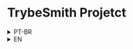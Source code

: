 # TrybeSmith Projetct

<details>
<summary>PT-BR</summary>

## Descrição

Este projeto consiste em uma aplicação de uma loja de itens medievais, na qual é possível cadastrar produtos, usuários, realizar pedidos e autenticar usuários.

## Tecnologias

- Node;
- TypeScript;
- MySQL;

## Como rodar esse projeto

- Clone o projeto: `git clone git@github.com:VictorMattV/trybesmith_project.git`;
- Suba os containers: `docker-compose up -d`;
- Execute o terminal do container: `docker exec -it trybesmith bash`;
- Instale as dependências: `npm install`;
- Inicialize a aplicação: `npm start`.


## Endpoints

A seguir, estão descritos os endpoints da aplicação:

### Cadastro de Produtos

`POST /products`

Endpoint responsável pelo cadastro de produtos na loja.

#### Body:

`{
  "name": "Espada longa",
  "amount": "30 peças de ouro"
}` 

#### Resposta:

`{
  "id": 1,
  "name": "Espada longa",
  "amount": "30 peças de ouro"
}` 

### Listagem de Produtos

`GET /products`

Endpoint responsável pela listagem de produtos na loja.

#### Resposta:

`[
  {
    "id": 1,
    "name": "Espada longa",
    "amount": "30 peças de ouro"
  },
  {
    "id": 2,
    "name": "Poção de cura",
    "amount": "20 peças de ouro"
  }
]` 

### Cadastro de Usuários

`POST /users`

Endpoint responsável pelo cadastro de usuários na loja.

#### Body:

`{ 
  "username": "MAX",
  "classe": "swordsman",
  "level": 10,
  "password": "SavingPeople"
}` 

#### Resposta:

`{
  "id": 1,
  "username": "MAX",
  "classe": "swordsman",
  "level": 10
}` 

### Login de Usuários

`POST /login`

Endpoint responsável pela autenticação de usuários na loja.

#### Body:

`{
  "username": "MAX",
  "password": "SavingPeople"
}` 

#### Resposta:

`{
  "token": "<jwt-token>"
}` 

### Cadastro de Pedidos

`POST /orders`

Endpoint responsável pelo cadastro de pedidos na loja.

#### Body:

`{
  "productsIds": [1, 2]
}` 

#### Resposta:

`{
  "id": 1,
  "userId": 1,
  "productsIds": [1, 2]
}` 

### Listagem de Pedidos

`GET /orders`

Endpoint responsável pela listagem de pedidos na loja.

#### Resposta:

`[
  {
    "id": 1,
    "userId": 1,
    "productsIds": [1, 2]
  },
  {
    "id": 2,
    "userId": 2,
    "productsIds": [3, 4]
  }
]` 

## Validações de Produtos

Foram realizadas validações referentes à criação de produtos, a seguir descritas:

-   O nome do produto deve ter no mínimo 3 caracteres e no máximo 50 caracteres.
-   A quantidade deve ser informada no formato "X peças de ouro", em que X é um número inteiro maior que zero.

### Validações de Usuários

Foram realizadas validações referentes à criação de usuários, a seguir descritas:

-   O nome de usuário deve ter no mínimo 3 caracteres e no máximo 20 caracteres.
-   A classe deve ser uma das seguintes opções: "swordsman", "archer" ou "wizard". Caso contrário, deve retornar um erro com status 400 e a mensagem "Invalid user class".

Além disso, o campo "level" deve ser um número inteiro positivo maior ou igual a 1. Caso contrário, deve retornar um erro com status 400 e a mensagem "Invalid user level".

Por fim, o campo "password" deve ter no mínimo 8 caracteres e conter pelo menos uma letra maiúscula, uma letra minúscula e um número. Caso contrário, deve retornar um erro com status 400 e a mensagem "Invalid password".

</details>

<details>
<summary>EN</summary>

## Description

This project consists of an application for a medieval items store, in which it is possible to register products, users, place orders and authenticate users.

## Technologies

- Node;
- TypeScript;
- MySQL;

## How to run this project

- Clone the project: `git clone git@github.com:VictorMattV/trybesmith_project.git`;
- Start the containers: `docker-compose up -d`;
- Run the container terminal: `docker exec -it trybesmith bash`;
- Install the dependencies: `npm install`;
- Start the application: `npm start`.


## Endpoints

The application endpoints are described below:

### Product Registration

`POST /products`

Endpoint responsible for registering products in the store.

#### Body:

`{
   "name": "Long Sword",
   "amount": "30 gold pieces"
}`

#### Response:

`{
   "id": 1,
   "name": "Long Sword",
   "amount": "30 gold pieces"
}`

### Product Listing

`GET /products`

Endpoint responsible for listing products in the store.

#### Response:

`[
   {
     "id": 1,
     "name": "Long Sword",
     "amount": "30 gold pieces"
   },
   {
     "id": 2,
     "name": "Healing Potion",
     "amount": "20 gold pieces"
   }
]`

### User registration

`POST /users`

Endpoint responsible for registering users in the store.

#### Body:

`{
   "username": "MAX",
   "class": "swordsman",
   "level": 10,
   "password": "SavingPeople"
}`

#### Response:

`{
   "id": 1,
   "username": "MAX",
   "class": "swordsman",
   "level": 10
}`

### User Login

`POST /login`

Endpoint responsible for user authentication in the store.

#### Body:

`{
   "username": "MAX",
   "password": "SavingPeople"
}`

#### Response:

`{
   "token": "<jwt-token>"
}`

### Order Registration

`POST /orders`

Endpoint responsible for registering orders in the store.

#### Body:

`{
   "productsIds": [1, 2]
}`

#### Response:

`{
   "id": 1,
   "userId": 1,
   "productsIds": [1, 2]
}`

### Order List

`GET /orders`

Endpoint responsible for listing orders in the store.

#### Response:

`[
   {
     "id": 1,
     "userId": 1,
     "productsIds": [1, 2]
   },
   {
     "id": 2,
     "userId": 2,
     "productsIds": [3, 4]
   }
]`

## Product Validations

Validations regarding the creation of products were performed, as described below:

- The product name must have a minimum of 3 characters and a maximum of 50 characters.
- The amount must be informed in the format "X gold pieces", where X is an integer greater than zero.

### User Validations

Validations regarding the creation of users were performed, as described below:

- The username must be a minimum of 3 characters and a maximum of 20 characters.
- The class must be one of the following options: "swordsman", "archer" or "wizard". Otherwise, it should return an error with status 400 and the message "Invalid user class".

In addition, the "level" field must be a positive integer greater than or equal to 1. Otherwise, it must return an error with status 400 and the message "Invalid user level".

Finally, the "password" field must be at least 8 characters long and contain at least one uppercase letter, one lowercase letter and one number. Otherwise, it should return an error with status 400 and the message "Invalid password".

</details>
